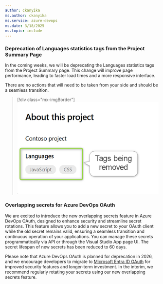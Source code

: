 ```yaml
---
author: ckanyika
ms.author: ckanyika
ms.service: azure-devops
ms.date: 3/18/2025
ms.topic: include
---
```


### Deprecation of Languages statistics tags from the Project Summary Page

In the coming weeks, we will be deprecating the Languages statistics tags from the Project Summary page. This change will improve page performance, leading to faster load times and a more responsive interface.

There are no actions that will need to be taken from your side and should be a seamless transition.

> [!div class="mx-imgBorder"]
> [![Screenshot of tags being removed.](../../media/253-general-01.png "Screenshot of tags being removed")](../../media/253-general-01.png#lightbox)

### Overlapping secrets for Azure DevOps OAuth

We are excited to introduce the new overlapping secrets feature in Azure DevOps OAuth, designed to enhance security and streamline secret rotations. This feature allows you to add a new secret to your OAuth client while the old secret remains valid, ensuring a seamless transition and continuous operation of your applications. You can manage these secrets programmatically via API or through the Visual Studio App page UI. The secret lifespan of new secrets has been reduced to 60 days.

Please note that Azure DevOps OAuth is planned for deprecation in 2026, and we encourage developers to migrate to [Microsoft Entra ID OAuth](https://learn.microsoft.com/azure/devops/integrate/get-started/authentication/entra-oauth?view=azure-devops) for improved security features and longer-term investment. In the interim, we recommend regularly rotating your secrets using our new overlapping secrets feature.


